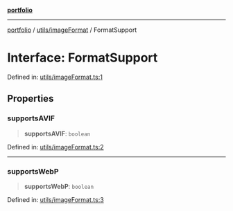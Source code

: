 [**portfolio**](../../../README.md)

***

[portfolio](../../../modules.md) / [utils/imageFormat](../README.md) / FormatSupport

# Interface: FormatSupport

Defined in: [utils/imageFormat.ts:1](https://github.com/tnorlund/Portfolio/blob/b430f030be6ae84d38e73a977c42e593fa3d7f2d/portfolio/utils/imageFormat.ts#L1)

## Properties

### supportsAVIF

> **supportsAVIF**: `boolean`

Defined in: [utils/imageFormat.ts:2](https://github.com/tnorlund/Portfolio/blob/b430f030be6ae84d38e73a977c42e593fa3d7f2d/portfolio/utils/imageFormat.ts#L2)

***

### supportsWebP

> **supportsWebP**: `boolean`

Defined in: [utils/imageFormat.ts:3](https://github.com/tnorlund/Portfolio/blob/b430f030be6ae84d38e73a977c42e593fa3d7f2d/portfolio/utils/imageFormat.ts#L3)
